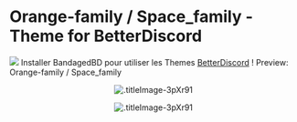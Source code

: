 # Orange-family / Space_family - Theme for BetterDiscord
<A href="https://bibitor31.github.io/Discord/themes.zip"><IMG src="https://i1.wp.com/www.rarformac.fr/wp-content/uploads/2017/03/WinZip_icone-64.png?resize=32%2C32"></A>
Installer BandagedBD pour utiliser les Themes  [BetterDiscord](https://betterdiscord.net/home/) !
Preview: Orange-family / Space_family 

<p align="center">
  <img alt=".titleImage-3pXr91" src="https://i.imgur.com/OxNaNFO.png">
</p>
<p align="center">
  <img alt=".titleImage-3pXr91" src="https://i.imgur.com/budElif.png">
</p>
